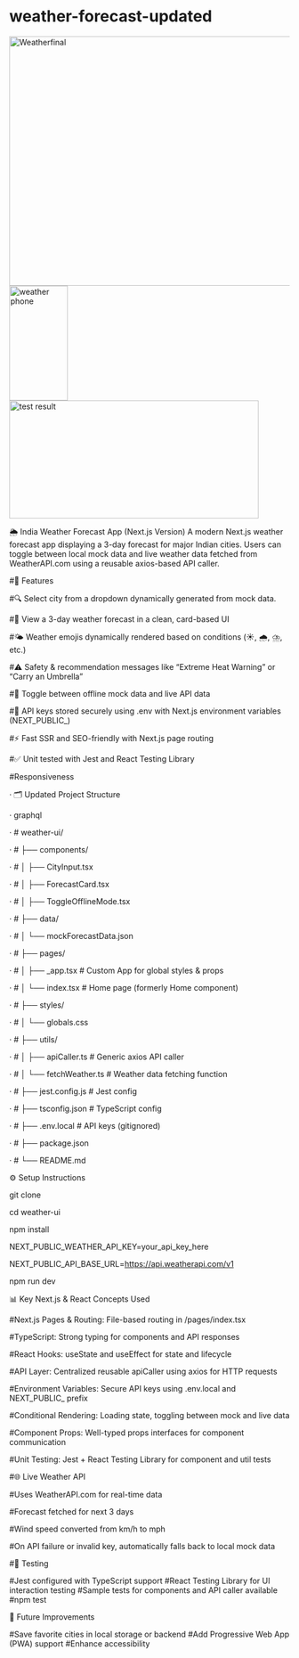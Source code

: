 # weather-forecast-updated
<img width="949" height="448" alt="Weatherfinal" src="https://github.com/user-attachments/assets/77451ddb-e853-4051-bdcc-2f230281f2f5" />
<img width="105" height="206" alt="weather phone" src="https://github.com/user-attachments/assets/c30f1232-d367-4b7e-9de9-557cf596d40a" />
<img width="448" height="212" alt="test result" src="https://github.com/user-attachments/assets/1c8a15d1-4a47-4a9f-80eb-70011d3e7e9f" />



🌦️ India Weather Forecast App (Next.js Version)
A modern Next.js weather forecast app displaying a 3-day forecast for major Indian cities. Users can toggle between local mock data and live weather data fetched from WeatherAPI.com using a reusable axios-based API caller.

#🚀 Features

#🔍 Select city from a dropdown dynamically generated from mock data.


#📅 View a 3-day weather forecast in a clean, card-based UI


#🌤️ Weather emojis dynamically rendered based on conditions (☀️, 🌧️, ⛈️, etc.)


#⚠️ Safety & recommendation messages like “Extreme Heat Warning” or “Carry an Umbrella”

#🔁 Toggle between offline mock data and live API data

#🔐 API keys stored securely using .env with Next.js environment variables (NEXT_PUBLIC_)


#⚡ Fast SSR and SEO-friendly with Next.js page routing


#✅ Unit tested with Jest and React Testing Library


#Responsiveness


·       🗂️ Updated Project Structure

·       graphql

·     #   weather-ui/

·     #   ├── components/

·      #  │   ├── CityInput.tsx

·      #  │   ├── ForecastCard.tsx

·     #   │   ├── ToggleOfflineMode.tsx

·     #  ├── data/

·      #  │   └── mockForecastData.json

·      #  ├── pages/

·      #  │   ├── _app.tsx                 # Custom App for global styles & props

·      # │   └── index.tsx                # Home page (formerly Home component)

·     #   ├── styles/

·      #  │   └── globals.css

·      #  ├── utils/

·     #   │   ├── apiCaller.ts             # Generic axios API caller

·      #  │   └── fetchWeather.ts          # Weather data fetching function

·      #  ├── jest.config.js               # Jest config

·      #  ├── tsconfig.json                # TypeScript config

·       # ├── .env.local                   # API keys (gitignored)

·      #  ├── package.json

·      #  └── README.md

⚙️ Setup Instructions

 

git clone <repo-url>


cd weather-ui


npm install


NEXT_PUBLIC_WEATHER_API_KEY=your_api_key_here


NEXT_PUBLIC_API_BASE_URL=https://api.weatherapi.com/v1


npm run dev


 

📊 Key Next.js & React Concepts Used

#Next.js Pages & Routing: File-based routing in /pages/index.tsx


#TypeScript: Strong typing for components and API responses


#React Hooks: useState and useEffect for state and lifecycle


#API Layer: Centralized reusable apiCaller using axios for HTTP requests


#Environment Variables: Secure API keys using .env.local and NEXT_PUBLIC_ prefix


#Conditional Rendering: Loading state, toggling between mock and live data


#Component Props: Well-typed props interfaces for component communication


#Unit Testing: Jest + React Testing Library for component and util tests


#🌐 Live Weather API


#Uses WeatherAPI.com for real-time data


#Forecast fetched for next 3 days


#Wind speed converted from km/h to mph


#On API failure or invalid key, automatically falls back to local mock data


#🧪 Testing



#Jest configured with TypeScript support
#React Testing Library for UI interaction testing
#Sample tests for components and API caller available
#npm test

 

📝 Future Improvements

#Save favorite cities in local storage or backend
#Add Progressive Web App (PWA) support
#Enhance accessibility
